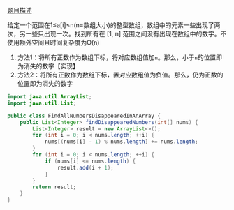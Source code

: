 [题目描述](https://leetcode-cn.com/problems/find-all-numbers-disappeared-in-an-array/)

给定一个范围在1≤a[i]≤n(n=数组大小)的整型数组，数组中的元素一些出现了两次，另一些只出现一次。找到所有在 [1, n] 范围之间没有出现在数组中的数字。不使用额外空间且时间复杂度为O(n)

1. 方法1：将所有正数作为数组下标，将对应数组值加`n`。那么，小于`n`的位置即为消失的数字【实现】
2. 方法2：将所有正数作为数组下标，置对应数组值为负值。那么，仍为正数的位置即为消失的数字

```java
import java.util.ArrayList;
import java.util.List;

public class FindAllNumbersDisappearedInAnArray {
    public List<Integer> findDisappearedNumbers(int[] nums) {
        List<Integer> result = new ArrayList<>();
        for (int i = 0; i < nums.length; ++i) {
            nums[(nums[i] - 1) % nums.length] += nums.length;
        }
        for (int i = 0; i < nums.length; ++i) {
            if (nums[i] <= nums.length) {
                result.add(i + 1);
            }
        }
        return result;
    }
}
```